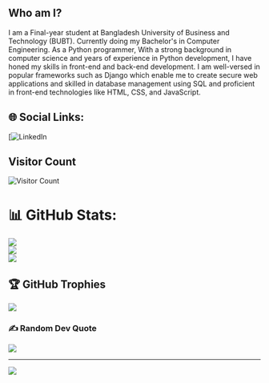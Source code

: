 ## Who am I?
I am a Final-year student at Bangladesh University of Business and Technology (BUBT). Currently doing my Bachelor's in Computer Engineering.
As a Python programmer, With a strong background in computer science and years of experience in Python development, I have honed my skills in front-end and back-end development. I am well-versed in popular frameworks such as Django which enable 
me to create secure web applications and skilled in database management using SQL and proficient in front-end technologies like HTML, CSS, and JavaScript.

<!--
**Sajid1406/Sajid1406** is a ✨ _special_ ✨ repository because its `README.md` (this file) appears on your GitHub profile.

Here are some ideas to get you started:

- 🔭 I’m currently working on ...
- 🌱 I’m currently learning ...
- 👯 I’m looking to collaborate on ...
- 🤔 I’m looking for help with ...
- 💬 Ask me about ...
- 📫 How to reach me: ...
- 😄 Pronouns: ...
- ⚡ Fun fact: ...
-->

## 🌐 Social Links:
[![LinkedIn](https://www.linkedin.com/in/md-shafiul-alam-56b7b529a/)

## Visitor Count
![Visitor Count](https://profile-counter.glitch.me/Sajid1406/count.svg)

# 📊 GitHub Stats:
![](https://github-readme-stats.vercel.app/api?username=Sajid1406&theme=gotham&hide_border=false&include_all_commits=false&count_private=false)<br/>
![](https://github-readme-streak-stats.herokuapp.com/?user=Sajid1406&theme=gotham&hide_border=false)<br/>
![](https://github-readme-stats.vercel.app/api/top-langs/?username=Sajid1406&theme=gotham&hide_border=false&include_all_commits=false&count_private=false&layout=compact)

## 🏆 GitHub Trophies
![](https://github-profile-trophy.vercel.app/?username=Sajid1406&theme=dracula&no-frame=true&no-bg=false&margin-w=4)

### ✍️ Random Dev Quote
![](https://quotes-github-readme.vercel.app/api?type=horizontal&theme=radical)

---
[![](https://visitcount.itsvg.in/api?id=Sajid1406&icon=0&color=0)](https://visitcount.itsvg.in)

<!-- Proudly created with GPRM ( https://gprm.itsvg.in ) -->
 

 
